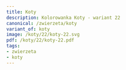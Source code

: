 ```yaml
---
title: Koty
description: Kolorowanka Koty - wariant 22
canonical: /zwierzeta/koty
variant_of: koty
image: /koty/22/koty-22.svg
pdf: /koty/22/koty-22.pdf
tags:
- zwierzeta
- koty
---
```

